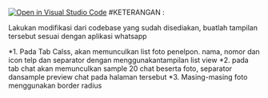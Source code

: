[![Open in Visual Studio Code](https://classroom.github.com/assets/open-in-vscode-c66648af7eb3fe8bc4f294546bfd86ef473780cde1dea487d3c4ff354943c9ae.svg)](https://classroom.github.com/online_ide?assignment_repo_id=7946328&assignment_repo_type=AssignmentRepo)
#KETERANGAN :

Lakukan modifikasi dari codebase yang sudah disediakan, buatlah tampilan tersebut sesuai dengan 
aplikasi whatsapp

*1. Pada Tab Calss, akan memunculkan list foto penelpon. nama, nomor dan icon telp dan separator dengan menggunakantampilan list view
*2. pada tab chat akan memunculkan sample 20 chat beserta foto, separator dansample preview chat pada halaman tersebut
*3. Masing-masing foto menggunakan border radius